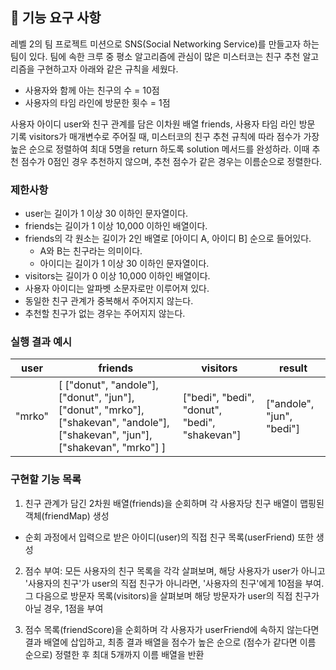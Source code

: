 ## 🚀 기능 요구 사항

레벨 2의 팀 프로젝트 미션으로 SNS(Social Networking Service)를 만들고자 하는 팀이 있다. 팀에 속한 크루 중 평소 알고리즘에 관심이 많은 미스터코는 친구 추천 알고리즘을 구현하고자 아래와 같은 규칙을 세웠다.

- 사용자와 함께 아는 친구의 수 = 10점
- 사용자의 타임 라인에 방문한 횟수 = 1점

사용자 아이디 user와 친구 관계를 담은 이차원 배열 friends, 사용자 타임 라인 방문 기록 visitors가 매개변수로 주어질 때, 미스터코의 친구 추천 규칙에 따라 점수가 가장 높은 순으로 정렬하여 최대 5명을 return 하도록 solution 메서드를 완성하라. 이때 추천 점수가 0점인 경우 추천하지 않으며, 추천 점수가 같은 경우는 이름순으로 정렬한다.

### 제한사항

- user는 길이가 1 이상 30 이하인 문자열이다.
- friends는 길이가 1 이상 10,000 이하인 배열이다.
- friends의 각 원소는 길이가 2인 배열로 [아이디 A, 아이디 B] 순으로 들어있다.
  - A와 B는 친구라는 의미이다.
  - 아이디는 길이가 1 이상 30 이하인 문자열이다.
- visitors는 길이가 0 이상 10,000 이하인 배열이다.
- 사용자 아이디는 알파벳 소문자로만 이루어져 있다.
- 동일한 친구 관계가 중복해서 주어지지 않는다.
- 추천할 친구가 없는 경우는 주어지지 않는다.

### 실행 결과 예시

| user   | friends                                                                                                                         | visitors                                      | result                    |
| ------ | ------------------------------------------------------------------------------------------------------------------------------- | --------------------------------------------- | ------------------------- |
| "mrko" | [ ["donut", "andole"], ["donut", "jun"], ["donut", "mrko"], ["shakevan", "andole"], ["shakevan", "jun"], ["shakevan", "mrko"] ] | ["bedi", "bedi", "donut", "bedi", "shakevan"] | ["andole", "jun", "bedi"] |

### 구현할 기능 목록

1. 친구 관계가 담긴 2차원 배열(friends)을 순회하며 각 사용자당 친구 배열이 맵핑된 객체(friendMap) 생성

- 순회 과정에서 입력으로 받은 아이디(user)의 직접 친구 목록(userFriend) 또한 생성

2. 점수 부여: 모든 사용자의 친구 목록을 각각 살펴보며, 해당 사용자가 user가 아니고 '사용자의 친구'가 user의 직접 친구가 아니라면, '사용자의 친구'에게 10점을 부여. 그 다음으로 방문자 목록(visitors)을 살펴보며 해당 방문자가 user의 직접 친구가 아닐 경우, 1점을 부여

3. 점수 목록(friendScore)을 순회하며 각 사용자가 userFriend에 속하지 않는다면 결과 배열에 삽입하고, 최종 결과 배열을 점수가 높은 순으로 (점수가 같다면 이름 순으로) 정렬한 후 최대 5개까지 이름 배열을 반환
